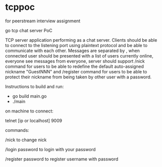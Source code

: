 # tcppoc

for peerstream interview assignment

go tcp chat server PoC

TCP server application performing as a chat server. Clients should be able to connect to the listening port using plaintext protocol and be able to communicate with each other. Messages are separated by <LF>, when connected user should be presented with a list of users currently online, everyone see messages from everyone, server should support /nick <nickname> command for users to be able to redefine the default auto-assigned nickname "GuestNNN" and /register command for users to be able to protect their nickname from being taken by other user with a password.


Instructions to build and run:

- go build main.go
- ./main


on machine to connect:

telnet [ip or localhost] 9009


commands:

/nick to change nick

/login password to login with your password

/register password to register username with password
